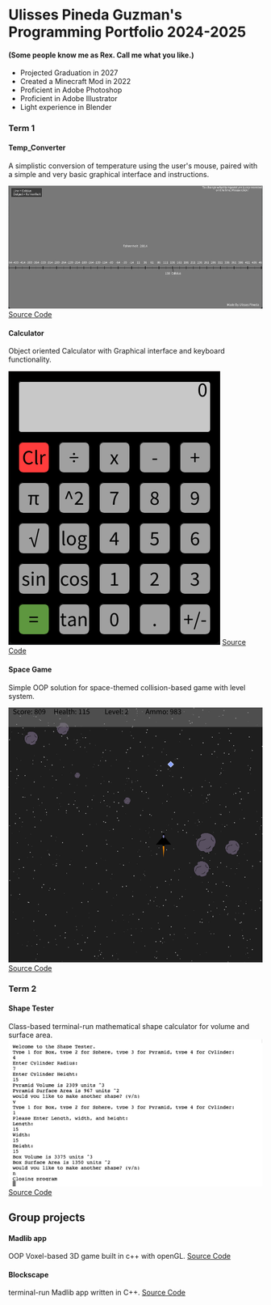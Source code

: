 # Ulisses Pineda Guzman's Programming Portfolio 2024-2025
#### (Some people know me as Rex. Call me what you like.)
+ Projected Graduation in 2027
+ Created a Minecraft Mod in 2022
+ Proficient in Adobe Photoshop
+ Proficient in Adobe Illustrator
+ Light experience in Blender

### Term 1

#### Temp_Converter
A simplistic conversion of temperature using the user's mouse, paired with a simple and very basic graphical interface and instructions.

![Image of running app](https://github.com/Rexboy909/Programming_Portfolio/blob/main/images/Temp_converter.png?raw=true)
[Source Code](src/Term_1/Temp_Converter)

#### Calculator
Object oriented Calculator with Graphical interface and keyboard functionality.

![Image of running app](https://github.com/Rexboy909/Programming_Portfolio/blob/main/images/Calc.png?raw=true)
[Source Code](src/Term_1/Calculator)

#### Space Game
Simple OOP solution for space-themed collision-based game with level system.

![Image of running app](https://github.com/Rexboy909/Programming_Portfolio/blob/main/images/Spacegame.png?raw=true)
[Source Code](src/Term_1/SpaceGame)


### Term 2

#### Shape Tester
Class-based terminal-run mathematical shape calculator for volume and surface area.
![Image of running app](https://github.com/Rexboy909/Programming_Portfolio/blob/main/images/ShapeTester.png?raw=true)
[Source Code](src/Term_2/ShapeTester)

## Group projects

#### Madlib app
OOP Voxel-based 3D game built in c++ with openGL.
[Source Code](https://github.com/SaltyNickel702/CppGroup/tree/main/Madlibs)

#### Blockscape
terminal-run Madlib app written in C++.
[Source Code](https://github.com/SaltyNickel702/BlockScape)
